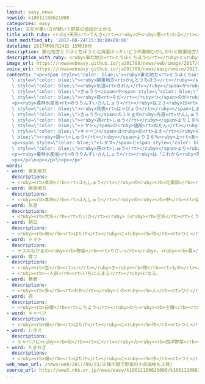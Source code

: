 ```yaml
---
layout: easy_news
newsid: k10011108621000
categories: easy
title: 天気が悪い日が続いて野菜の値段が上がる
title_with_ruby: <ruby>天気<rt>てんき</rt></ruby>が<ruby>悪<rt>わる</rt></ruby>い<ruby>日<rt>ひ</rt></ruby>が<ruby>続<rt>つづ</rt></ruby>いて<ruby>野菜<rt>やさい</rt></ruby>の<ruby>値段<rt>ねだん</rt></ruby>が<ruby>上<rt>あ</rt></ruby>がる
last_modified_at: '2017-08-24T15:30:00+09:00'
datetime: 2017年08月24日 15時30分
description: 東北地方とうほくちほうと北海道ほっかいどうの東側ひがしがわと関東地方かんとうちほうでは、７月がつの終おわりごろから雨あめや曇くもりの日ひが多おおくて、気温きおんが低ひくい日ひが続つづきました。
description_with_ruby: <ruby>東北地方<rt>とうほくちほう</rt></ruby>と<ruby>北海道<rt>ほっかいどう</rt></ruby>の<ruby>東側<rt>ひがしがわ</rt></ruby>と<ruby>関東地方<rt>かんとうちほう</rt></ruby>では、７<ruby>月<rt>がつ</rt></ruby>の<ruby>終<rt>お</rt></ruby>わりごろから<ruby>雨<rt>あめ</rt></ruby>や<ruby>曇<rt>くも</rt></ruby>りの<ruby>日<rt>ひ</rt></ruby>が<ruby>多<rt>おお</rt></ruby>くて、<ruby>気温<rt>きおん</rt></ruby>が<ruby>低<rt>ひく</rt></ruby>い<ruby>日<rt>ひ</rt></ruby>が<ruby>続<rt>つづ</rt></ruby>きました。
image_url: https://newswebeasy.github.io/ja201708/news/web/image/2017/08/24/k10011108621000.jpg
voice_url: https://newswebeasy.github.io/ja201708/news/easy/voice/2017/08/24/k10011108621000.mp3
contents: "<p><span style=\"color: blue;\"><ruby>東北地方<rt>とうほくちほう</rt></ruby></span>と<ruby>北海道<rt>ほっかいどう</rt></ruby>の<ruby>東側<rt>ひがしがわ</rt></ruby>と<span\
  \ style=\"color: blue;\"><ruby>関東地方<rt>かんとうちほう</rt></ruby></span>では、７<ruby>月<rt>がつ</rt></ruby>の<ruby>終<rt>お</rt></ruby>わりごろから<ruby>雨<rt>あめ</rt></ruby>や<ruby>曇<rt>くも</rt></ruby>りの<ruby>日<rt>ひ</rt></ruby>が<ruby>多<rt>おお</rt></ruby>くて、<span\
  \ style=\"color: blue;\"><ruby>気温<rt>きおん</rt></ruby></span>が<ruby>低<rt>ひく</rt></ruby>い<ruby>日<rt>ひ</rt></ruby>が<ruby>続<rt>つづ</rt></ruby>きました。このため、<span\
  \ style=\"color: blue;\">きゅうり</span>や<span style=\"color: blue;\">トマト</span>などの<ruby>野菜<rt>やさい</rt></ruby>は<span\
  \ style=\"color: blue;\"><ruby>育<rt>そだ</rt></ruby>つ</span>のが<ruby>遅<rt>おく</rt></ruby>れています。</p>\n\
  <p><ruby>農林水産省<rt>のうりんすいさんしょう</rt></ruby>は２３<ruby>日<rt>にち</rt></ruby>、４７０のスーパーなどで<ruby>調<rt>しら</rt></ruby>べた５つの<ruby>野菜<rt>やさい</rt></ruby>の<ruby>値段<rt>ねだん</rt></ruby>を<span\
  \ style=\"color: blue;\"><ruby>発表<rt>はっぴょう</rt></ruby></span>しました。</p>\n<p><span\
  \ style=\"color: blue;\">きゅうり</span>の１ｋｇの<ruby>先週<rt>せんしゅう</rt></ruby>の<ruby>値段<rt>ねだん</rt></ruby>は、その<ruby>前<rt>まえ</rt></ruby>の<span\
  \ style=\"color: blue;\"><ruby>週<rt>しゅう</rt></ruby></span>より１９％<ruby>上<rt>あ</rt></ruby>がりました。<span\
  \ style=\"color: blue;\">トマト</span>の<ruby>値段<rt>ねだん</rt></ruby>は１２％<ruby>上<rt>あ</rt></ruby>がりました。どちらの<ruby>野菜<rt>やさい</rt></ruby>もいつもの<ruby>年<rt>とし</rt></ruby>より１０％<ruby>以上<rt>いじょう</rt></ruby><ruby>高<rt>たか</rt></ruby>くなっています。<span\
  \ style=\"color: blue;\">キャベツ</span>は<ruby>前<rt>まえ</rt></ruby>の<span style=\"color:\
  \ blue;\"><ruby>週<rt>しゅう</rt></ruby></span>より２６％<ruby>上<rt>あ</rt></ruby>がって、いつもの<ruby>年<rt>とし</rt></ruby>より４％<ruby>高<rt>たか</rt></ruby>くなりました。</p>\n\
  <p><span style=\"color: blue;\">レタス</span>と<span style=\"color: blue;\">たまねぎ</span>も<ruby>前<rt>まえ</rt></ruby>の<span\
  \ style=\"color: blue;\"><ruby>週<rt>しゅう</rt></ruby></span>より<ruby>高<rt>たか</rt></ruby>くなりましたが、いつもの<ruby>年<rt>とし</rt></ruby>よりは<ruby>安<rt>やす</rt></ruby>くなっています。</p>\n\
  <p><ruby>農林水産省<rt>のうりんすいさんしょう</rt></ruby>は「これから<ruby>天気<rt>てんき</rt></ruby>がいい<ruby>日<rt>ひ</rt></ruby>が<ruby>続<rt>つづ</rt></ruby>いても、８<ruby>月<rt>がつ</rt></ruby>の<ruby>終<rt>お</rt></ruby>わりごろまでは<ruby>高<rt>たか</rt></ruby>い<ruby>値段<rt>ねだん</rt></ruby>が<ruby>続<rt>つづ</rt></ruby>くと<ruby>思<rt>おも</rt></ruby>います」と<ruby>言<rt>い</rt></ruby>っています。</p>\n\
  <p></p>\n<p></p>\n<p></p>"
words:
- word: 東北地方
  descriptions:
  - <ruby><rb>本州</rb><rt>ほんしゅう</rt></ruby>の<ruby><rb>北東部</rb><rt>ほくとうぶ</rt></ruby>にあたる<ruby><rb>地方</rb><rt>ちほう</rt></ruby>。<ruby><rb>青森</rb><rt>あおもり</rt></ruby>・<ruby><rb>秋田</rb><rt>あきた</rt></ruby>・<ruby><rb>岩手</rb><rt>いわて</rt></ruby>・<ruby><rb>宮城</rb><rt>みやぎ</rt></ruby>・<ruby><rb>山形</rb><rt>やまがた</rt></ruby>・<ruby><rb>福島</rb><rt>ふくしま</rt></ruby>の<ruby><rb>六県</rb><rt>ろっけん</rt></ruby>がある。
- word: 関東地方
  descriptions:
  - <ruby><rb>本州</rb><rt>ほんしゅう</rt></ruby>の<ruby><rb>中</rb><rt>なか</rt></ruby>ほどにある、<ruby><rb>太平洋側</rb><rt>たいへいようがわ</rt></ruby>の<ruby><rb>地方</rb><rt>ちほう</rt></ruby>。<ruby><rb>東京</rb><rt>とうきょう</rt></ruby>・<ruby><rb>神奈川</rb><rt>かながわ</rt></ruby>・<ruby><rb>埼玉</rb><rt>さいたま</rt></ruby>・<ruby><rb>千葉</rb><rt>ちば</rt></ruby>・<ruby><rb>群馬</rb><rt>ぐんま</rt></ruby>・<ruby><rb>栃木</rb><rt>とちぎ</rt></ruby>・<ruby><rb>茨城</rb><rt>いばらき</rt></ruby>の<ruby><rb>一都六県</rb><rt>いっとろっけん</rt></ruby>がある。
- word: 気温
  descriptions:
  - <ruby><rb>大気</rb><rt>たいき</rt></ruby>（<ruby><rb>空気</rb><rt>くうき</rt></ruby>）の<ruby><rb>温度</rb><rt>おんど</rt></ruby>。
- word: 胡瓜
  descriptions:
  - <ruby><rb>畑</rb><rt>はたけ</rt></ruby>に<ruby><rb>作</rb><rt>つく</rt></ruby>る<ruby><rb>野菜</rb><rt>やさい</rt></ruby>。<ruby><rb>夏</rb><rt>なつ</rt></ruby>に<ruby><rb>黄色</rb><rt>きいろ</rt></ruby>の<ruby><rb>花</rb><rt>はな</rt></ruby>が<ruby><rb>咲</rb><rt>さ</rt></ruby>き、<ruby><rb>緑色</rb><rt>みどりいろ</rt></ruby>の<ruby><rb>細長</rb><rt>ほそなが</rt></ruby>い<ruby><rb>実</rb><rt>み</rt></ruby>がなる。つけ<ruby><rb>物</rb><rt>もの</rt></ruby>やサラダにして<ruby><rb>食</rb><rt>た</rt></ruby>べる。
- word: トマト
  descriptions:
  - ナスのなかまの<ruby><rb>野菜</rb><rt>やさい</rt></ruby>。<ruby><rb>夏</rb><rt>なつ</rt></ruby>、<ruby><rb>赤</rb><rt>あか</rt></ruby>く<ruby><rb>熟</rb><rt>じゅく</rt></ruby>した<ruby><rb>実</rb><rt>み</rt></ruby>を、<ruby><rb>生</rb><rt>なま</rt></ruby>で<ruby><rb>食</rb><rt>た</rt></ruby>べたり、<ruby><rb>料理</rb><rt>りょうり</rt></ruby>に<ruby><rb>使</rb><rt>つか</rt></ruby>ったりする。
- word: 育つ
  descriptions:
  - <ruby><rb>生</rb><rt>い</rt></ruby>き<ruby><rb>物</rb><rt>もの</rt></ruby>が、<ruby><rb>大</rb><rt>おお</rt></ruby>きくなる。
  - <ruby><rb>一人前</rb><rt>いちにんまえ</rt></ruby>になる。
- word: 発表
  descriptions:
  - <ruby><rb>多</rb><rt>おお</rt></ruby>くの<ruby><rb>人</rb><rt>ひと</rt></ruby>に<ruby><rb>広</rb><rt>ひろ</rt></ruby>く<ruby><rb>知</rb><rt>し</rt></ruby>らせること。
- word: 週
  descriptions:
  - <ruby><rb>日曜</rb><rt>にちよう</rt></ruby>から<ruby><rb>土曜</rb><rt>どよう</rt></ruby>までの<ruby><rb>七日間</rb><rt>なのかかん</rt></ruby>。
- word: キャベツ
  descriptions:
  - <ruby><rb>畑</rb><rt>はたけ</rt></ruby>に<ruby><rb>作</rb><rt>つく</rt></ruby>る<ruby><rb>野菜</rb><rt>やさい</rt></ruby>。<ruby><rb>短</rb><rt>みじか</rt></ruby>い<ruby><rb>茎</rb><rt>くき</rt></ruby>に、<ruby><rb>厚</rb><rt>あつ</rt></ruby>くて<ruby><rb>大</rb><rt>おお</rt></ruby>きい<ruby><rb>葉</rb><rt>は</rt></ruby>が<ruby><rb>重</rb><rt>かさ</rt></ruby>なって、<ruby><rb>球</rb><rt>たま</rt></ruby>のように<ruby><rb>巻</rb><rt>ま</rt></ruby>く。カンラン。タマナ。
- word: レタス
  descriptions:
  - キャベツに<ruby><rb>似</rb><rt>に</rt></ruby>た<ruby><rb>西洋野菜</rb><rt>せいようやさい</rt></ruby>。サラダなどに<ruby><rb>使</rb><rt>つか</rt></ruby>う。タマヂシャ。
- word: たまねぎ
  descriptions:
  - <ruby><rb>畑</rb><rt>はたけ</rt></ruby>に<ruby><rb>作</rb><rt>つく</rt></ruby>る<ruby><rb>作物</rb><rt>さくもつ</rt></ruby>。<ruby><rb>野菜</rb><rt>やさい</rt></ruby>の<ruby><rb>一種</rb><rt>いっしゅ</rt></ruby>。<ruby><rb>地下</rb><rt>ちか</rt></ruby>の<ruby><rb>茎</rb><rt>くき</rt></ruby>が<ruby><rb>球形</rb><rt>きゅうけい</rt></ruby>になって、<ruby><rb>食用</rb><rt>しょくよう</rt></ruby>になる。
web_news_url: /news/web/2017/08/23/天候不順で野菜の小売価格も上昇/
source_url: http://www3.nhk.or.jp/news/easy/k10011108621000/k10011108621000.html
...
```

